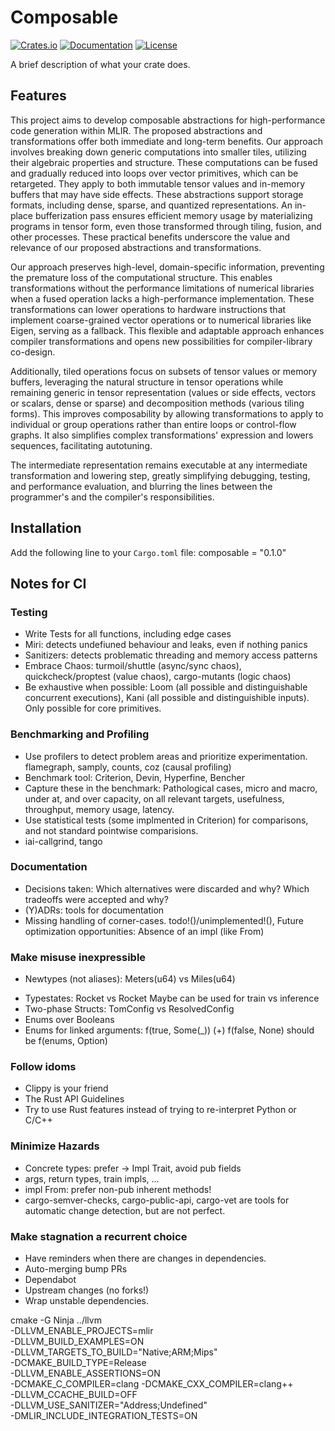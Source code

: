 # Composable

[![Crates.io](https://img.shields.io/crates/v/crate-name.svg)](https://crates.io/crates/composable)
[![Documentation](https://docs.rs/composable/badge.svg)](https://docs.rs/composable)
[![License](https://img.shields.io/crates/l/composable.svg)](https://github.com/selfsupervised-ai/composable/blob/main/LICENSE)

A brief description of what your crate does.

## Features

This project aims to develop composable abstractions for high-performance code generation within MLIR. The proposed abstractions and transformations offer both immediate and long-term benefits. Our approach involves breaking down generic computations into smaller tiles, utilizing their algebraic properties and structure. These computations can be fused and gradually reduced into loops over vector primitives, which can be retargeted. They apply to both immutable tensor values and in-memory buffers that may have side effects. These abstractions support storage formats, including dense, sparse, and quantized representations. An in-place bufferization pass ensures efficient memory usage by materializing programs in tensor form, even those transformed through tiling, fusion, and other processes. These practical benefits underscore the value and relevance of our proposed abstractions and transformations.

Our approach preserves high-level, domain-specific information, preventing the premature loss of the computational structure. This enables transformations without the performance limitations of numerical libraries when a fused operation lacks a high-performance implementation. These transformations can lower operations to hardware instructions that implement coarse-grained vector operations or to numerical libraries like Eigen, serving as a fallback. This flexible and adaptable approach enhances compiler transformations and opens new possibilities for compiler-library co-design.

Additionally, tiled operations focus on subsets of tensor values or memory buffers, leveraging the natural structure in tensor operations while remaining generic in tensor representation (values or side effects, vectors or scalars, dense or sparse) and decomposition methods (various tiling forms). This improves composability by allowing transformations to apply to individual or group operations rather than entire loops or control-flow graphs. It also simplifies complex transformations' expression and lowers sequences, facilitating autotuning.

The intermediate representation remains executable at any intermediate transformation and lowering step, greatly simplifying debugging, testing, and performance evaluation, and blurring the lines between the programmer's and the compiler's responsibilities.

## Installation

Add the following line to your `Cargo.toml` file:
composable = "0.1.0"

## Notes for CI

### Testing

- Write Tests for all functions, including edge cases
- Miri: detects undefiuned behaviour and leaks, even if nothing panics
- Sanitizers: detects problematic threading and memory access patterns
- Embrace Chaos: turmoil/shuttle (async/sync chaos), quickcheck/proptest (value chaos), cargo-mutants (logic chaos)
- Be exhaustive when possible: Loom (all possible and distinguishable concurrent executions), Kani (all possible and distinguishible inputs). Only possible for core primitives.

### Benchmarking and Profiling

- Use profilers to detect problem areas and prioritize experimentation. flamegraph, samply, counts, coz (causal profiling)
- Benchmark tool: Criterion, Devin, Hyperfine, Bencher
- Capture these in the benchmark: Pathological cases, micro and macro, under at, and over capacity, on all relevant targets, usefulness, throughput, memory usage, latency.
- Use statistical tests (some implmented in Criterion) for comparisons, and not standard pointwise comparisions.
- iai-callgrind, tango

### Documentation

- Decisions taken: Which alternatives were discarded and why? Which tradeoffs were accepted and why?
- (Y)ADRs: tools for documentation
- Missing handling of corner-cases. todo!()/unimplemented!(), Future optimization opportunities: Absence of an impl (like From)

### Make misuse inexpressible

- Newtypes (not aliases): Meters(u64) vs Miles(u64)
<!-- trunk-ignore(markdownlint/MD033) -->
- Typestates: Rocket <Ground> vs Rocket <Air> Maybe can be used for train vs inference
- Two-phase Structs: TomConfig vs ResolvedConfig
- Enums over Booleans
- Enums for linked arguments: f(true, Some(\_)) (+) f(false, None) should be f(enums, Option)

### Follow idoms

- Clippy is your friend
- The Rust API Guidelines
- Try to use Rust features instead of trying to re-interpret Python or C/C++

### Minimize Hazards

- Concrete types: prefer -> Impl Trait, avoid pub fields
- args, return types, train impls, ...
- impl From: prefer non-pub inherent methods!
- cargo-semver-checks, cargo-public-api, cargo-vet are tools for automatic change detection, but are not perfect.

### Make stagnation a recurrent choice

- Have reminders when there are changes in dependencies.
- Auto-merging bump PRs
- Dependabot
- Upstream changes (no forks!)
- Wrap unstable dependencies.

cmake -G Ninja ../llvm \
 -DLLVM_ENABLE_PROJECTS=mlir \
 -DLLVM_BUILD_EXAMPLES=ON \
 -DLLVM_TARGETS_TO_BUILD="Native;ARM;Mips" \
 -DCMAKE_BUILD_TYPE=Release \
 -DLLVM_ENABLE_ASSERTIONS=ON \
 -DCMAKE_C_COMPILER=clang -DCMAKE_CXX_COMPILER=clang++ \
 -DLLVM_CCACHE_BUILD=OFF \
 -DLLVM_USE_SANITIZER="Address;Undefined" \
 -DMLIR_INCLUDE_INTEGRATION_TESTS=ON
